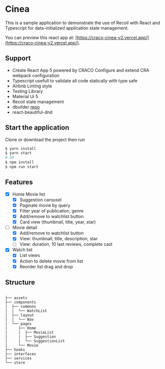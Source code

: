 # Cinea

This is a sample application to demonstrate the use of Recoil with React and Typescript for data-initialized application state management.

You can preview this react app at: [https://craco-cinea-v2.vercel.app/](https://craco-cinea-v2.vercel.app/).

## Support

- Create React App 5 powered by CRACO
  Configure and extend CRA webpack configuration
- Typescript usefull to validate all code statically with type safe
- Airbnb Linting style
- Testing Library
- Material Ui 5
- Recoil state management
- dbuilder [repo](https://github.com/d-builder/core)
- react-beautiful-dnd

## Start the application

Clone or download the project then run

```bash
$ yarn install
$ yarn start
# OR
$ npm install
$ npm run start
```

## Features

- [x] Home Movie list
  - [x] Suggestion carousel
  - [x] Paginate movie by query
  - [x] Filter year of publication, genre
  - [x] Add/remove to watchlist button
  - [x] Card view (thumbnail, title, year, star)
- [ ] Movie detail
  - [x] Add/remove to watchlist button
  - [x] View: thumbnail, title, description, star
  - [ ] View: duration, 10 last reviews, complete cast
- [x] Watch list
  - [x] List views
  - [x] Action to delete movie from list
  - [x] Reorder list drag and drop

## Structure

```

├── assets
├── components
|  ├── commons
|  |  └── WatchList
|  ├── layout
|  |  └── Nav
|  └── pages
|     ├── Home
|     |  ├── MovieList
|     |  ├── Suggestion
|     |  └── SuggestionList
|     └── Movie
├── hooks
├── interfaces
├── services
└── store

```
